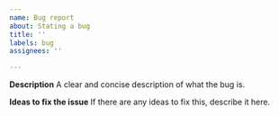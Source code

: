 ```yaml
---
name: Bug report
about: Stating a bug
title: ''
labels: bug
assignees: ''

---
```


**Description**
A clear and concise description of what the bug is.

**Ideas to fix the issue**
If there are any ideas to fix this, describe it here.
